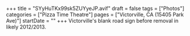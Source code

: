 +++
title = "SYyHuTKx99sk5ZUYyeJP.avif"
draft = false
tags = ["Photos"]
categories = ["Pizza Time Theatre"]
pages = ["Victorville, CA (15405 Park Ave)"]
startDate = ""
+++
Victorville's blank road sign before removal in likely 2012/2013.
